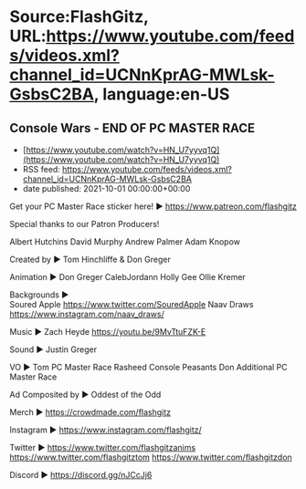 # Source:FlashGitz, URL:https://www.youtube.com/feeds/videos.xml?channel_id=UCNnKprAG-MWLsk-GsbsC2BA, language:en-US

## Console Wars - END OF PC MASTER RACE
 - [https://www.youtube.com/watch?v=HN_U7yyvq1Q](https://www.youtube.com/watch?v=HN_U7yyvq1Q)
 - RSS feed: https://www.youtube.com/feeds/videos.xml?channel_id=UCNnKprAG-MWLsk-GsbsC2BA
 - date published: 2021-10-01 00:00:00+00:00

Get your PC Master Race sticker here! ► https://www.patreon.com/flashgitz 

Special thanks to our Patron Producers!

Albert Hutchins
David Murphy
Andrew Palmer
Adam Knopow

Created by ► 
Tom Hinchliffe & Don Greger

Animation ►
Don Greger
CalebJordann
Holly Gee
Ollie Kremer

Backgrounds ►  
Soured Apple https://www.twitter.com/SouredApple
Naav Draws https://www.instagram.com/naav_draws/

Music ►
Zach Heyde https://youtu.be/9MvTtuFZK-E

Sound ► 
Justin Greger

VO ► 
Tom
   PC Master Race
   Rasheed
   Console Peasants
Don
   Additional PC Master Race

Ad Composited by ► 
Oddest of the Odd

Merch ►
https://crowdmade.com/flashgitz

Instagram ►
https://www.instagram.com/flashgitz/

Twitter ►
https://www.twitter.com/flashgitzanims
https://www.twitter.com/flashgitztom
https://www.twitter.com/flashgitzdon

Discord ►
https://discord.gg/nJCcJj6

